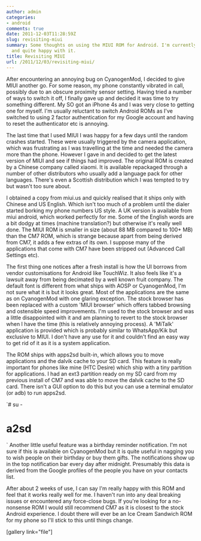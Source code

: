 ```yaml
---
author: admin
categories:
- android
comments: true
date: 2011-12-03T11:28:59Z
slug: revisiting-miui
summary: Some thoughts on using the MIUI ROM for Android. I'm currently on Cyanogenmod
  and quite happy with it.
title: Revisiting MIUI
url: /2011/12/03/revisiting-miui/
---
```


After encountering an annoying bug on CyanogenMod, I decided to give MIUI another go. For some reason, my phone constantly vibrated in call, possibly due to an obscure proximity sensor setting. Having tried a number of ways to switch it off, I finally gave up and decided it was time to try something different. My SO got an iPhone 4s and I was very close to getting one for myself. I'm usually reluctant to switch Android ROMs as I've switched to using 2 factor authentication for my Google account and having to reset the authenticator etc is annoying.

The last time that I used MIUI I was happy for a few days until the random crashes started. These were usually triggered by the camera application, which was frustrating as I was travelling at the time and needed the camera more than the phone. However I gave in and decided to get the latest version of MIUI and see if things had improved. The original ROM is created by a Chinese company called xiaomi. It is available repackaged through a number of other distributors who usually add a language pack for other languages. There's even a Scottish distribution which I was tempted to try but wasn't too sure about.

I obtained a copy from miui.us and quickly realised that it ships only with Chinese and US English. Which isn't too much of a problem until the dialer started borking my phone numbers US style. A UK version is available from miui android, which worked perfectly for me. Some of the English words are a bit dodgy at times (machine translation?) but otherwise it's really well done. The MIUI ROM is smaller in size (about 88 MB compared to 100+ MB) than the CM7 ROM, which is strange because apart from being derived from CM7, it adds a few extras of its own. I suppose many of the applications that come with CM7 have been stripped out (Advanced Call Settings etc).

The first thing one notices after a fresh install is how the UI borrows from vendor customisations for Android like TouchWiz. It also feels like it's a lawsuit away from being decimated by a well known fruit company. The default font is different from what ships with AOSP or CyanogenMod, I'm not sure what it is but it looks great. Most of the applications are the same as on CyanogenMod with one glaring exception. The stock browser has been replaced with a custom 'MIUI browser' which offers tabbed browsing and ostensible speed improvements. I'm used to the stock browser and was a little disappointed with it and am planning to revert to the stock browser when I have the time (this is relatively annoying process). A 'MiTalk' application is provided which is probably similar to WhatsApp/Kik but exclusive to MIUI. I don't have any use for it and couldn't find an easy way to get rid of it as it is a system application.

The ROM ships with apps2sd built-in, which allows you to move applications and the dalvik cache to your SD card. This feature is really important for phones like mine (HTC Desire) which ship with a tiny partition for applications. I had an ext3 partition ready on my SD card from my previous install of CM7 and was able to move the dalvik cache to the SD card. There isn't a GUI option to do this but you can use a terminal emulator (or adb) to run apps2sd.

`# su - 
# a2sd
`
Another little useful feature was a birthday reminder notification. I'm not sure if this is available on CyanogenMod but it is quite useful in nagging you to wish people on their birthday or buy them gifts. The notifications show up in the top notification bar every day after midnight. Presumably this data is derived from the Google profiles of the people you have on your contacts list. 

After about 2 weeks of use, I can say I'm really happy with this ROM and feel that it works really well for me. I haven't run into any deal breaking issues or encountered any force-close bugs. If you're looking for a no-nonsense ROM I would still recommend CM7 as it is closest to the stock Android experience. I doubt there will ever be an Ice Cream Sandwich ROM for my phone so I'll stick to this until things change.

[gallery link="file"]
